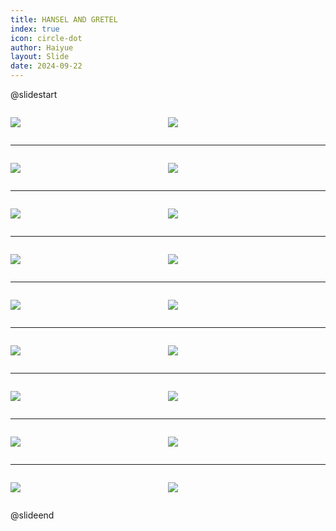 ```yaml
---
title: HANSEL AND GRETEL
index: true
icon: circle-dot
author: Haiyue
layout: Slide
date: 2024-09-22
---
```

 
@slidestart

<div style="display:flex">
<div style="flex:1">

![](https://raw.githubusercontent.com/yclord/reading/refs/heads/master/english/Level-O/HANSEL%20AND%20GRETEL/001.webp)
</div>
<div style="flex:1">

![](https://raw.githubusercontent.com/yclord/reading/refs/heads/master/english/Level-O/HANSEL%20AND%20GRETEL/002.webp)
</div>
</div>

---

<div style="display:flex">
<div style="flex:1">

![](https://raw.githubusercontent.com/yclord/reading/refs/heads/master/english/Level-O/HANSEL%20AND%20GRETEL/003.webp)
</div>
<div style="flex:1">

![](https://raw.githubusercontent.com/yclord/reading/refs/heads/master/english/Level-O/HANSEL%20AND%20GRETEL/004.webp)
</div>
</div>

---

<div style="display:flex">
<div style="flex:1">

![](https://raw.githubusercontent.com/yclord/reading/refs/heads/master/english/Level-O/HANSEL%20AND%20GRETEL/005.webp)
</div>
<div style="flex:1">

![](https://raw.githubusercontent.com/yclord/reading/refs/heads/master/english/Level-O/HANSEL%20AND%20GRETEL/006.webp)
</div>
</div>

---

<div style="display:flex">
<div style="flex:1">

![](https://raw.githubusercontent.com/yclord/reading/refs/heads/master/english/Level-O/HANSEL%20AND%20GRETEL/007.webp)
</div>
<div style="flex:1">

![](https://raw.githubusercontent.com/yclord/reading/refs/heads/master/english/Level-O/HANSEL%20AND%20GRETEL/008.webp)
</div>
</div>

---

<div style="display:flex">
<div style="flex:1">

![](https://raw.githubusercontent.com/yclord/reading/refs/heads/master/english/Level-O/HANSEL%20AND%20GRETEL/009.webp)
</div>
<div style="flex:1">

![](https://raw.githubusercontent.com/yclord/reading/refs/heads/master/english/Level-O/HANSEL%20AND%20GRETEL/010.webp)
</div>
</div>

---

<div style="display:flex">
<div style="flex:1">

![](https://raw.githubusercontent.com/yclord/reading/refs/heads/master/english/Level-O/HANSEL%20AND%20GRETEL/011.webp)
</div>
<div style="flex:1">

![](https://raw.githubusercontent.com/yclord/reading/refs/heads/master/english/Level-O/HANSEL%20AND%20GRETEL/012.webp)
</div>
</div>

---

<div style="display:flex">
<div style="flex:1">

![](https://raw.githubusercontent.com/yclord/reading/refs/heads/master/english/Level-O/HANSEL%20AND%20GRETEL/013.webp)
</div>
<div style="flex:1">

![](https://raw.githubusercontent.com/yclord/reading/refs/heads/master/english/Level-O/HANSEL%20AND%20GRETEL/014.webp)
</div>
</div>

---

<div style="display:flex">
<div style="flex:1">

![](https://raw.githubusercontent.com/yclord/reading/refs/heads/master/english/Level-O/HANSEL%20AND%20GRETEL/015.webp)
</div>
<div style="flex:1">

![](https://raw.githubusercontent.com/yclord/reading/refs/heads/master/english/Level-O/HANSEL%20AND%20GRETEL/016.webp)
</div>
</div>

---

<div style="display:flex">
<div style="flex:1">

![](https://raw.githubusercontent.com/yclord/reading/refs/heads/master/english/Level-O/HANSEL%20AND%20GRETEL/017.webp)
</div>
<div style="flex:1">

![](https://raw.githubusercontent.com/yclord/reading/refs/heads/master/english/Level-O/HANSEL%20AND%20GRETEL/018.webp)
</div>
</div>

@slideend